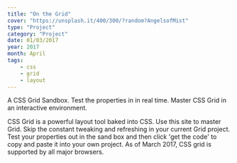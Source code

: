 ```yaml
---
title: "On the Grid"
cover: "https://unsplash.it/400/300/?random?AngelsofMist"
type: "Project"
category: "Project"
date: 01/03/2017
year: 2017
month: April
tags:
    - css
    - grid
    - layout
---
```


A CSS Grid Sandbox. Test the properties in in real time. Master CSS Grid in an interactive environment.

CSS Grid is a powerful layout tool baked into CSS. Use this site to master Grid. Skip the constant tweaking and refreshing in your current Grid project. Test your properties out in the sand box and then click 'get the code' to copy and paste it into your own project. As of March 2017, CSS grid is supported by all major browsers.